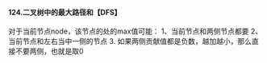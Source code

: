 #### 124.二叉树中的最大路径和【DFS】

对于当前节点node，该节点的处的max值可能：
1、当前节点和两侧节点都要
2、当前节点和左右当中一侧的节点
3. 如果两侧贡献值都是负数，越加越小，那么直接不要两侧，也就是取0


